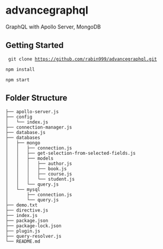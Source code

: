 # advancegraphql
GraphQL with Apollo Server, MongoDB

## Getting Started
<code> git clone https://github.com/rabin999/advancegraphql.git </code>

<code>npm install</code>

<code>npm start</code>


## Folder Structure
```
├── apollo-server.js
├── config
│   └── index.js
├── connection-manager.js
├── database.js
├── databases
│   ├── mongo
│   │   ├── connection.js
│   │   ├── get-selection-from-selected-fields.js
│   │   ├── models
│   │   │   ├── author.js
│   │   │   ├── book.js
│   │   │   ├── course.js
│   │   │   └── student.js
│   │   └── query.js
│   └── mysql
│       ├── connection.js
│       └── query.js
├── demo.txt
├── directive.js
├── index.js
├── package.json
├── package-lock.json
├── plugin.js
├── query-resolver.js
└── README.md
```